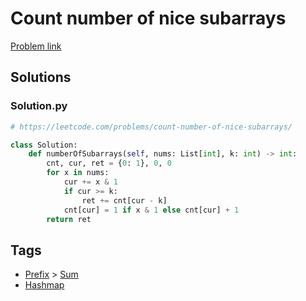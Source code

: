 # Count number of nice subarrays

[Problem link](https://leetcode.com/problems/count-number-of-nice-subarrays/)

## Solutions


### Solution.py
```py
# https://leetcode.com/problems/count-number-of-nice-subarrays/

class Solution:
    def numberOfSubarrays(self, nums: List[int], k: int) -> int:
        cnt, cur, ret = {0: 1}, 0, 0
        for x in nums:
            cur += x & 1
            if cur >= k:
                ret += cnt[cur - k]
            cnt[cur] = 1 if x & 1 else cnt[cur] + 1
        return ret
```
## Tags

* [Prefix](/Collections/prefix.md#prefix) > [Sum](/Collections/prefix.md#sum)
* [Hashmap](/Collections/hashmap.md#hashmap)

